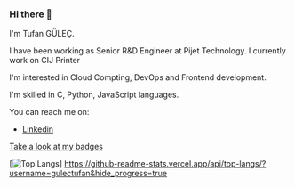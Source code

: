 ### Hi there 👋

I'm Tufan GÜLEÇ. 

I have been working as Senior R&D Engineer at Pijet Technology. I currently work on CIJ Printer

I'm interested in Cloud Compting, DevOps and Frontend development. 

I'm skilled in C, Python, JavaScript languages. 

You can reach me on:

- [Linkedin](https://www.linkedin.com/in/gulectufan/ "Tufan GÜLEÇ - Linkedin page")

[Take a look at my badges](https://www.credly.com/users/gulectufan/badges "Tufan GÜLEÇ - Creedly")


<!--

- 🔭 I’m currently working on ...
- 🌱 I’m currently learning ...
- 👯 I’m looking to collaborate on ...
- 🤔 I’m looking for help with ...
- 💬 Ask me about ...
- 📫 How to reach me: ...
- 😄 Pronouns: ...
- ⚡ Fun fact: ...
-->

[![Top Langs](https://github-readme-stats.vercel.app/api/top-langs/?username=gulectufan&hide_progress=true)]
https://github-readme-stats.vercel.app/api/top-langs/?username=gulectufan&hide_progress=true
